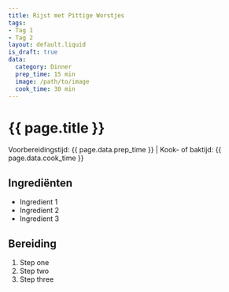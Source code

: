 ```yaml
---
title: Rijst met Pittige Worstjes
tags:
- Tag 1
- Tag 2
layout: default.liquid
is_draft: true
data:
  category: Dinner
  prep_time: 15 min
  image: /path/to/image
  cook_time: 30 min
---
```

# {{ page.title }}

Voorbereidingstijd: {{ page.data.prep_time }} | Kook- of baktijd: {{ page.data.cook_time }}

## Ingrediënten
- Ingredient 1
- Ingredient 2
- Ingredient 3

## Bereiding
1. Step one
2. Step two
3. Step three
